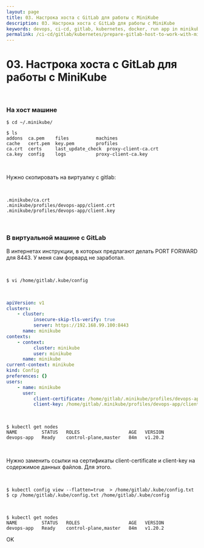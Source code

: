 ```yaml
---
layout: page
title: 03. Настрока хоста с GitLab для работы с MiniKube
description: 03. Настрока хоста с GitLab для работы с MiniKube
keywords: devops, ci-cd, gitlab, kubernetes, docker, run app in minikube with helm
permalink: /ci-cd/gitlab/kubernetes/prepare-gitlab-host-to-work-with-minikube/
---
```


# 03. Настрока хоста с GitLab для работы с MiniKube

<br/>

<!--

$ minikube --profile devops-app start --apiserver-ips=192.168.0.5

-->

### На хост машине

```
$ cd ~/.minikube/

$ ls
addons	ca.pem	  files		     machines
cache	cert.pem  key.pem	     profiles
ca.crt	certs	  last_update_check  proxy-client-ca.crt
ca.key	config	  logs		     proxy-client-ca.key
```

<br/>

Нужно скопировать на виртуалку с gitlab:

<br/>

```
.minikube/ca.crt
.minikube/profiles/devops-app/client.crt
.minikube/profiles/devops-app/client.key
```

<br/>

### В виртуальной машине с GitLab

В интернетах инструкции, в которых предлагают делать PORT FORWARD для 8443. У меня сам форвард не заработал.

<br/>

```
$ vi /home/gitlab/.kube/config
```

<br/>

```yaml
apiVersion: v1
clusters:
    - cluster:
          insecure-skip-tls-verify: true
          server: https://192.168.99.100:8443
      name: minikube
contexts:
    - context:
          cluster: minikube
          user: minikube
      name: minikube
current-context: minikube
kind: Config
preferences: {}
users:
    - name: minikube
      user:
          client-certificate: /home/gitlab/.minikube/profiles/devops-app/client.crt
          client-key: /home/gitlab/.minikube/profiles/devops-app/client.key
```

<br/>

```
$ kubectl get nodes
NAME         STATUS   ROLES                  AGE   VERSION
devops-app   Ready    control-plane,master   84m   v1.20.2
```

<br/>

Нужно заменить ссылки на сертификаты client-certificate и client-key на содержимое данных файлов. Для этого.

<br/>

```
$ kubectl config view --flatten=true  > /home/gitlab/.kube/config.txt
$ cp /home/gitlab/.kube/config.txt /home/gitlab/.kube/config
```

<br/>

```
$ kubectl get nodes
NAME         STATUS   ROLES                  AGE   VERSION
devops-app   Ready    control-plane,master   84m   v1.20.2
```

OK

<!--

<br/>

### Инструкции

https://www.systemcodegeeks.com/devops/remote-access-to-minikube-with-kubectl/

https://dzone.com/articles/access-minikube-using-kubectl-from-remote-machine

<br/>

### Проверки

```
$ minikube --profile devops-app ip
$ export MINIKUBE_IP=192.168.99.100
$ ssh -i ~/.minikube/machines/devops-app/id_rsa docker@${MINIKUBE_IP}


$ telnet localhost 8443
Connected to localhost
```

<br/>

Извне тоже OK

```
$ telnet 192.168.99.100 8443
```

<br/>

```
$ telnet 192.168.99.100 51928
Trying 192.168.99.100...
telnet: Unable to connect to remote host: Connection refused
```

-->
